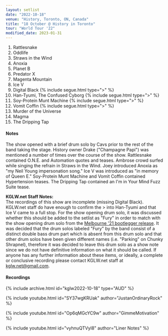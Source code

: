 ```yaml
---
layout: setlist
date: "2022-10-18"
venue: "History, Toronto, ON, Canada"
title: "18 October @ History in Toronto"
tour: "World Tour '22"
modified_date: 2023-01-31
---
```



 1. Rattlesnake
 2. Oddlife
 3. Straws in the Wind
 4. Anoxia
 5. Planet B
 6. Predator X
 7. Magenta Mountain
 8. Ice V
 9. Digital Black
    {% include segue.html type=">" %}
10. Han-Tyumi, The Confused Cyborg
    {% include segue.html type=">" %}
11. Soy-Protein Munt Machine
    {% include segue.html type=">" %}
12. Vomit Coffin
    {% include segue.html type=">" %}
13. Murder of the Universe
14. Magma
15. The Dripping Tap


#### Notes

The show opened with a brief drum solo by Cavs prior to the rest of the band taking the stage.  History owner Drake ("Champagne Papi") was mentioned a number of times over the course of the show. Rattlesnake contained O.N.E. and Automation quotes and teases. Ambrose crowd surfed while singing the refrain in Straws in the Wind. Joey introduced Anoxia as "my Neil Young impersonation song." Ice V was introduced as "in memory of Queen E." Soy-Protein Munt Machine and Vomit Coffin contained Hypertension teases. The Dripping Tap contained an I'm in Your Mind Fuzz Suite tease.

**KGLW.net Staff Notes:**  
The recordings of this show are incomplete (missing Digital Black). KGLW.net staff do have enough to confirm the > into Han-Tyumi and that Ice V came to a full stop. For the show opening drum solo, it was discussed whether this should be added to the setlist as "Fury" in order to match with the show opening drum solo from the [Melbourne '21 bootlegger release](/releases/live-in-melbourne-2021).  It was decided that the drum solos labeled "Fury" by the band consist of a distinct double bass drum part which is absent from this drum solo and that other drum solos have been given different names (i.e. "Parking" on Chunky Shrapnel<!-- note: we do not have a page for "Parking" yet -->), therefore it was decided to leave this drum solo as a show note since we do not have definitive information on what it should be called.  If anyone has any further information about these items, or ideally, a complete or conclusive recording please contact KGLW.net staff at [kglw.net@gmail.com](email:kglw.net@gmail.com).


#### Recordings

{% include archive.html id="kglw2022-10-18" type="AUD" %}

{% include youtube.html id="SY37wgKRUak" author="JustanOrdinaryRock" %}

{% include youtube.html id="Op6qMGcYC9w" author="GimmeMotivation" %}

{% include youtube.html id="vyhnuQTVyl8" author="Liner Notes" %}
